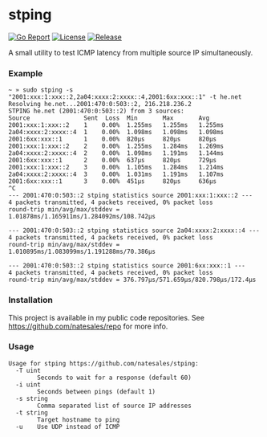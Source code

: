 # stping

[![Go Report](https://goreportcard.com/badge/github.com/natesales/stping?style=for-the-badge)](https://goreportcard.com/report/github.com/natesales/stping) 
[![License](https://img.shields.io/github/license/natesales/stping?style=for-the-badge)](https://raw.githubusercontent.com/natesales/stping/main/LICENSE) 
[![Release](https://img.shields.io/github/v/release/natesales/stping?style=for-the-badge)](https://github.com/natesales/stping/releases) 

A small utility to test ICMP latency from multiple source IP simultaneously.

### Example
```
~ » sudo stping -s "2001:xxx:1:xxx::2,2a04:xxxx:2:xxxx::4,2001:6xx:xxx::1" -t he.net
Resolving he.net...2001:470:0:503::2, 216.218.236.2
STPING he.net (2001:470:0:503::2) from 3 sources:
Source               Sent  Loss  Min       Max       Avg
2001:xxx:1:xxx::2    1    0.00%  1.255ms   1.255ms   1.255ms 
2a04:xxxx:2:xxxx::4  1    0.00%  1.098ms   1.098ms   1.098ms 
2001:6xx:xxx::1      1    0.00%  820µs     820µs     820µs   
2001:xxx:1:xxx::2    2    0.00%  1.255ms   1.284ms   1.269ms 
2a04:xxxx:2:xxxx::4  2    0.00%  1.098ms   1.191ms   1.144ms 
2001:6xx:xxx::1      2    0.00%  637µs     820µs     729µs   
2001:xxx:1:xxx::2    3    0.00%  1.105ms   1.284ms   1.214ms 
2a04:xxxx:2:xxxx::4  3    0.00%  1.031ms   1.191ms   1.107ms 
2001:6xx:xxx::1      3    0.00%  451µs     820µs     636µs   
^C
--- 2001:470:0:503::2 stping statistics source 2001:xxx:1:xxx::2 ---
4 packets transmitted, 4 packets received, 0% packet loss
round-trip min/avg/max/stddev = 1.01878ms/1.165911ms/1.284092ms/108.742µs

--- 2001:470:0:503::2 stping statistics source 2a04:xxxx:2:xxxx::4 ---
4 packets transmitted, 4 packets received, 0% packet loss
round-trip min/avg/max/stddev = 1.010895ms/1.083099ms/1.191288ms/70.386µs

--- 2001:470:0:503::2 stping statistics source 2001:6xx:xxx::1 ---
4 packets transmitted, 4 packets received, 0% packet loss
round-trip min/avg/max/stddev = 376.797µs/571.659µs/820.798µs/172.4µs
```

### Installation
This project is available in my public code repositories. See https://github.com/natesales/repo for more info.

### Usage
```
Usage for stping https://github.com/natesales/stping:
  -T uint
        Seconds to wait for a response (default 60)
  -i uint
        Seconds between pings (default 1)
  -s string
        Comma separated list of source IP addresses
  -t string
        Target hostname to ping
  -u    Use UDP instead of ICMP
```
